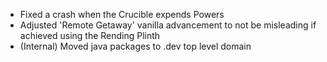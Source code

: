 - Fixed a crash when the Crucible expends Powers
- Adjusted 'Remote Getaway' vanilla advancement to not be misleading if achieved using the Rending Plinth
- (Internal) Moved java packages to .dev top level domain